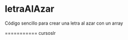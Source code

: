 letraAlAzar
===========

Código sencillo para crear una letra al azar con un array

===========
cursoslr
